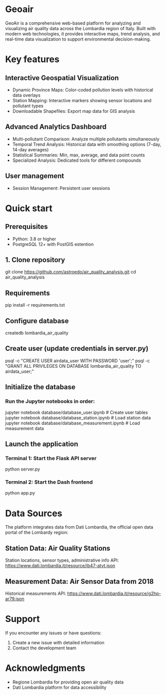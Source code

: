 # Geoair 

GeoAir is a comprehensive web-based platform for analyzing and visualizing air quality data across the Lombardia region of Italy. Built with modern web technologies, it provides interactive maps, trend analysis, and real-time data visualization to support environmental decision-making.

# Key features 
## Interactive Geospatial Visualization
* Dynamic Province Maps: Color-coded pollution levels with historical data overlays
* Station Mapping: Interactive markers showing sensor locations and pollutant types
* Downloadable Shapefiles: Export map data for GIS analysis

## Advanced Analytics Dashboard
* Multi-pollutant Comparison: Analyze multiple pollutants simultaneously
* Temporal Trend Analysis: Historical data with smoothing options (7-day, 14-day averages)
* Statistical Summaries: Min, max, average, and data point counts
* Specialized Analysis: Dedicated tools for different compounds

## User management
* Session Management: Persistent user sessions

# Quick start
## Prerequisites
* Python: 3.8 or higher
* PostgreSQL 12+ with PostGIS estention

## 1. Clone repository

git clone https://github.com/astroedo/air_quality_analysis.git
cd air_quality_analysis

## Requirements

pip install -r requirements.txt

## Configure database

createdb lombardia_air_quality

## Create user (update credentials in server.py)
psql -c "CREATE USER airdata_user WITH PASSWORD 'user';"
psql -c "GRANT ALL PRIVILEGES ON DATABASE lombardia_air_quality TO airdata_user;"

## Initialize the database
### Run the Jupyter notebooks in order:
jupyter notebook database/database_user.ipynb           # Create user tables
jupyter notebook database/database_station.ipynb        # Load station data
jupyter notebook database/database_measurement.ipynb    # Load measurement data

## Launch the application

### Terminal 1: Start the Flask API server
python server.py

### Terminal 2: Start the Dash frontend
python app.py


# Data Sources 
The platform integrates data from Dati Lombardia, the official open data portal of the Lombardy region:

## Station Data: Air Quality Stations

Station locations, sensor types, administrative info
API: https://www.dati.lombardia.it/resource/ib47-atvt.json


## Measurement Data: Air Sensor Data from 2018

Historical measurements
API: https://www.dati.lombardia.it/resource/g2hp-ar79.json


# Support
If you encounter any issues or have questions:

1. Create a new issue with detailed information
2. Contact the development team

# Acknowledgments

* Regione Lombardia for providing open air quality data
* Dati Lombardia platform for data accessibility

